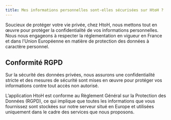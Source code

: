 ```yaml
---
title: Mes informations personnelles sont-elles sécurisées sur HtoH ?
---
```


Soucieux de protéger votre vie privée, chez HtoH, nous mettons tout en œuvre pour protéger la confidentialité de vos informations personnelles. Nous nous engageons à respecter la réglementation en vigueur en France et dans l’Union Européenne en matière de protection des données à caractère personnel.

## Conformité RGPD

Sur la sécurité des données privées, nous assurons une confidentialité stricte et des mesures de sécurité sont mises en œuvre pour protéger vos informations contre tout accès non autorisé.

L’application HtoH est conforme au Règlement Général sur la Protection des Données (RGPD), ce qui implique que toutes les informations que vous fournissez sont stockées sur notre serveur situé en Europe et utilisées uniquement dans le cadre des services que nous proposons.